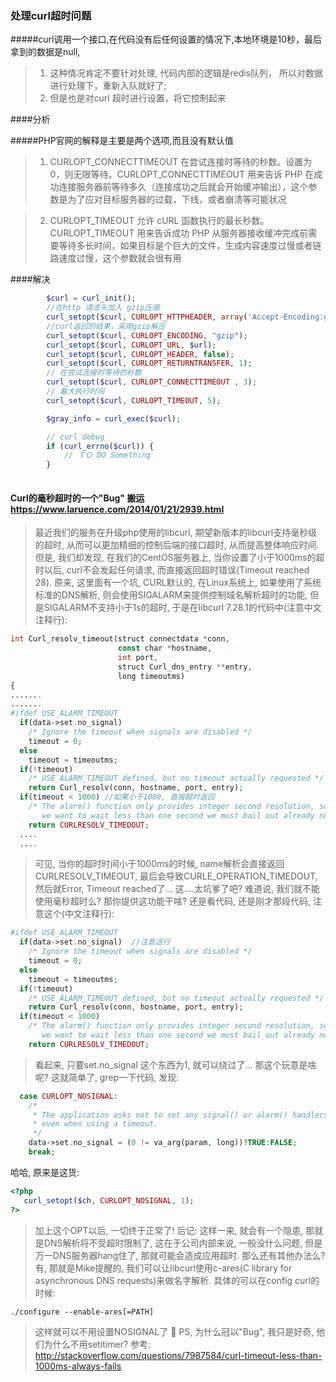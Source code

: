 ###  处理curl超时问题 

#####curl调用一个接口,在代码没有后任何设置的情况下,本地环境是10秒，最后拿到的数据是null,

> 1. 这种情况肯定不要针对处理, 代码内部的逻辑是redis队列， 所以对数据进行处理下，重新入队就好了;
> 2.  但是也是对curl 超时进行设置，将它控制起来

####分析


#####PHP官网的解释是主要是两个选项,而且没有默认值

> 1. CURLOPT_CONNECTTIMEOUT  在尝试连接时等待的秒数。设置为0，则无限等待。CURLOPT_CONNECTTIMEOUT 用来告诉 PHP 在成功连接服务器前等待多久（连接成功之后就会开始缓冲输出），这个参数是为了应对目标服务器的过载，下线，或者崩溃等可能状况

> 2. CURLOPT_TIMEOUT 允许 cURL 函数执行的最长秒数。CURLOPT_TIMEOUT 用来告诉成功 PHP 从服务器接收缓冲完成前需要等待多长时间，如果目标是个巨大的文件，生成内容速度过慢或者链路速度过慢，这个参数就会很有用



####解决

```php
        $curl = curl_init();
        //在http 请求头加入 gzip压缩
        curl_setopt($curl, CURLOPT_HTTPHEADER, array('Accept-Encoding:gzip'));
        //curl返回的结果，采用gzip解压
        curl_setopt($curl, CURLOPT_ENCODING, "gzip");
        curl_setopt($curl, CURLOPT_URL, $url);
        curl_setopt($curl, CURLOPT_HEADER, false);
        curl_setopt($curl, CURLOPT_RETURNTRANSFER, 1);
        // 在尝试连接时等待的秒数
        curl_setopt($curl, CURLOPT_CONNECTTIMEOUT , 3);
        // 最大执行时间
        curl_setopt($curl, CURLOPT_TIMEOUT, 5);

        $gray_info = curl_exec($curl);

        // curl debug
        if (curl_errno($curl)) {
            // ＴＯ DO Something
        }
        
```



#### Curl的毫秒超时的一个"Bug"  搬运 https://www.laruence.com/2014/01/21/2939.html

> 最近我们的服务在升级php使用的libcurl, 期望新版本的libcurl支持毫秒级的超时, 从而可以更加精细的控制后端的接口超时, 从而提高整体响应时间.
但是, 我们却发现, 在我们的CentOS服务器上, 当你设置了小于1000ms的超时以后, curl不会发起任何请求, 而直接返回超时错误(Timeout reached 28).
原来, 这里面有一个坑, CURL默认的, 在Linux系统上, 如果使用了系统标准的DNS解析, 则会使用SIGALARM来提供控制域名解析超时的功能, 但是SIGALARM不支持小于1s的超时, 于是在libcurl 7.28.1的代码中(注意中文注释行):

````php
int Curl_resolv_timeout(struct connectdata *conn,
                        const char *hostname,
                        int port,
                        struct Curl_dns_entry **entry,
                        long timeoutms)
{
.......
.......
#ifdef USE_ALARM_TIMEOUT
  if(data->set.no_signal)
    /* Ignore the timeout when signals are disabled */
    timeout = 0;
  else
    timeout = timeoutms;
  if(!timeout)
    /* USE_ALARM_TIMEOUT defined, but no timeout actually requested */
    return Curl_resolv(conn, hostname, port, entry);
  if(timeout < 1000) //如果小于1000, 直接超时返回
    /* The alarm() function only provides integer second resolution, so if
       we want to wait less than one second we must bail out already now. */
    return CURLRESOLV_TIMEDOUT;
  ....
  ....
````  

> 可见, 当你的超时时间小于1000ms的时候, name解析会直接返回CURLRESOLV_TIMEOUT, 最后会导致CURLE_OPERATION_TIMEDOUT, 然后就Error, Timeout reached了...
这....太坑爹了吧? 难道说, 我们就不能使用毫秒超时么? 那你提供这功能干啥?
还是看代码, 还是刚才那段代码, 注意这个(中文注释行):

````php
#ifdef USE_ALARM_TIMEOUT
  if(data->set.no_signal)  //注意这行
    /* Ignore the timeout when signals are disabled */
    timeout = 0;
  else
    timeout = timeoutms;
  if(!timeout)
    /* USE_ALARM_TIMEOUT defined, but no timeout actually requested */
    return Curl_resolv(conn, hostname, port, entry);
  if(timeout < 1000)
    /* The alarm() function only provides integer second resolution, so if
       we want to wait less than one second we must bail out already now. */
    return CURLRESOLV_TIMEDOUT;
````

> 看起来, 只要set.no_signal 这个东西为1, 就可以绕过了... 那这个玩意是啥呢?
这就简单了, grep一下代码, 发现:

```php
  case CURLOPT_NOSIGNAL:
    /*
     * The application asks not to set any signal() or alarm() handlers,
     * even when using a timeout.
     */
    data->set.no_signal = (0 != va_arg(param, long))?TRUE:FALSE;
    break;
```

哈哈, 原来是这货:

````php
<?php
   curl_setopt($ch, CURLOPT_NOSIGNAL, 1);
?>
````

> 加上这个OPT以后, 一切终于正常了!
后记:
这样一来, 就会有一个隐患, 那就是DNS解析将不受超时限制了, 这在于公司内部来说, 一般没什么问题, 但是万一DNS服务器hang住了, 那就可能会造成应用超时.
那么还有其他办法么?
有, 那就是Mike提醒的, 我们可以让libcurl使用c-ares(C library for asynchronous DNS requests)来做名字解析. 具体的可以在config curl的时候:

```
./configure --enable-ares[=PATH]
```

> 这样就可以不用设置NOSIGNAL了 🙂
PS, 为什么冠以"Bug", 我只是好奇, 他们为什么不用setitimer?
参考: http://stackoverflow.com/questions/7987584/curl-timeout-less-than-1000ms-always-fails

